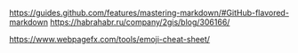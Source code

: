 https://guides.github.com/features/mastering-markdown/#GitHub-flavored-markdown
https://habrahabr.ru/company/2gis/blog/306166/

https://www.webpagefx.com/tools/emoji-cheat-sheet/
